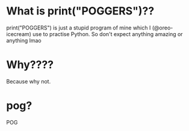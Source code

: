 # What is print("POGGERS")??
  print("POGGERS") is just a stupid program of mine which I (@oreo-icecream) use to practise Python. So don't expect anything amazing or anything lmao
# Why????
  Because why not.
# pog?
  POG
